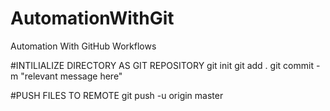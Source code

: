 # AutomationWithGit
Automation With GitHub Workflows

#INTILIALIZE DIRECTORY AS GIT REPOSITORY
git init
git add .
git commit -m "relevant message here"

#PUSH FILES TO REMOTE
git push -u origin master
